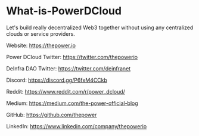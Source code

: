 # What-is-PowerDCloud

Let's build really decentralized Web3 together without using any centralized clouds or service providers.

Website: https://thepower.io

Power DCloud Twitter: https://twitter.com/thepowerio 

DeInfra DAO Twitter: https://twitter.com/deinfranet

Discord: https://discord.gg/P6fxM4CCkb

Reddit: https://www.reddit.com/r/power_dcloud/

Medium: https://medium.com/the-power-official-blog

GitHub: https://github.com/thepower

LinkedIn: https://www.linkedin.com/company/thepowerio

